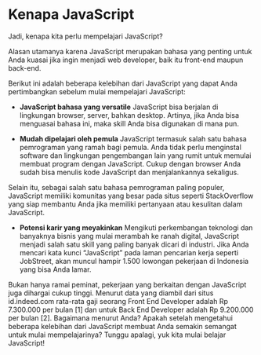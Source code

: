 # Kenapa JavaScript
Jadi, kenapa kita perlu mempelajari JavaScript?

Alasan utamanya karena JavaScript merupakan bahasa yang penting untuk Anda kuasai jika ingin menjadi web developer, baik itu front-end maupun back-end.

Berikut ini adalah beberapa kelebihan dari JavaScript yang dapat Anda pertimbangkan sebelum mulai mempelajari JavaScript:

- **JavaScript bahasa yang versatile**
JavaScript bisa berjalan di lingkungan browser, server, bahkan desktop. Artinya, jika Anda bisa menguasai bahasa ini, maka skill Anda bisa digunakan di mana pun.

- **Mudah dipelajari oleh pemula**
JavaScript termasuk salah satu bahasa pemrograman yang ramah bagi pemula. Anda tidak perlu menginstal software dan lingkungan pengembangan lain yang rumit untuk memulai membuat program dengan JavaScript. Cukup dengan browser Anda sudah bisa menulis kode JavaScript dan menjalankannya sekaligus.

Selain itu, sebagai salah satu bahasa pemrograman paling populer, JavaScript memiliki komunitas yang besar pada situs seperti StackOverflow yang siap membantu Anda jika memiliki pertanyaan atau kesulitan dalam JavaScript.

- **Potensi karir yang meyakinkan**
Mengikuti perkembangan teknologi dan banyaknya bisnis yang mulai merambah ke ranah digital, JavaScript menjadi salah satu skill yang paling banyak dicari di industri. Jika Anda mencari kata kunci “JavaScript” pada laman pencarian kerja seperti JobStreet, akan muncul hampir 1.500 lowongan pekerjaan di Indonesia yang bisa Anda lamar.

Bukan hanya ramai peminat, pekerjaan yang berkaitan dengan JavaScript juga dihargai cukup tinggi. Menurut data yang diambil dari situs id.indeed.com rata-rata gaji seorang Front End Developer adalah Rp 7.300.000 per bulan [1] dan untuk Back End Developer adalah Rp 9.200.000 per bulan [2].
Bagaimana menurut Anda? Apakah setelah mengetahui beberapa kelebihan dari JavaScript membuat Anda semakin semangat untuk mulai mempelajarinya? Tunggu apalagi, yuk kita mulai belajar JavaScript!